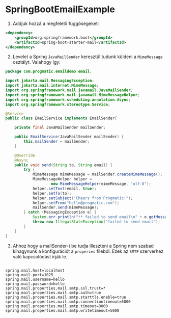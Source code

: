 # SpringBootEmailExample

1. Addjuk hozzá a megfelelő függőségeket:
```xml
<dependency>
    <groupId>org.springframework.boot</groupId>
    <artifactId>spring-boot-starter-mail</artifactId>
</dependency>
```

2. Levelet a Spring `JavaMailSender` keresztül tudunk küldeni a `MimeMessage` osztályt. Valahogy így:
```java
package com.progmatic.emaildemo.email;

import jakarta.mail.MessagingException;
import jakarta.mail.internet.MimeMessage;
import org.springframework.mail.javamail.JavaMailSender;
import org.springframework.mail.javamail.MimeMessageHelper;
import org.springframework.scheduling.annotation.Async;
import org.springframework.stereotype.Service;

@Service
public class EmailService implements EmailSender{

    private final JavaMailSender mailSender;

    public EmailService(JavaMailSender mailSender) {
        this.mailSender = mailSender;
    }

    @Override
    @Async
    public void send(String to, String email) {
        try {
            MimeMessage mimeMessage = mailSender.createMimeMessage();
            MimeMessageHelper helper =
                    new MimeMessageHelper(mimeMessage, "utf-8");
            helper.setText(email, true);
            helper.setTo(to);
            helper.setSubject("Cheers from Progmatic!");
            helper.setFrom("hello@progmatic.com");
            mailSender.send(mimeMessage);
        } catch (MessagingException e) {
            System.err.println("** failed to send email\n" + e.getMessage());
            throw new IllegalStateException("failed to send email");
        }
    }
}

```

3. Ahhoz hogy a mailSender-t be tudja illeszteni a Spring nem szabad kihagynunk a konfigurációt a `properies` fileból.
Ezek az `SMTP` szerverhez való kapcsolódást írják le.
```properties

spring.mail.host=localhost
spring.mail.port=1025
spring.mail.username=hello
spring.mail.password=hello
spring.mail.properties.mail.smtp.ssl.trust=*
spring.mail.properties.mail.smtp.auth=true
spring.mail.properties.mail.smtp.starttls.enable=true
spring.mail.properties.mail.smtp.connectiontimeout=5000
spring.mail.properties.mail.smtp.timeout=3000
spring.mail.properties.mail.smtp.writetimeout=5000

```
